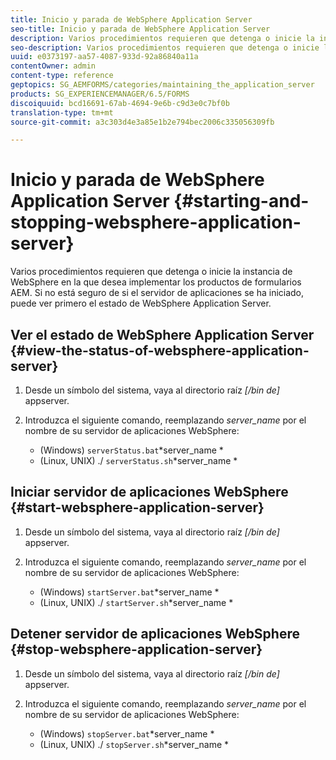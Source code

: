 ```yaml
---
title: Inicio y parada de WebSphere Application Server
seo-title: Inicio y parada de WebSphere Application Server
description: Varios procedimientos requieren que detenga o inicie la instancia de WebSphere en la que desea implementar los productos de formularios AEM. Este documento describe cómo iniciar y detener el servidor de aplicaciones WebSphere.
seo-description: Varios procedimientos requieren que detenga o inicie la instancia de WebSphere en la que desea implementar los productos de formularios AEM. Este documento describe cómo iniciar y detener el servidor de aplicaciones WebSphere.
uuid: e0373197-aa57-4087-933d-92a86840a11a
contentOwner: admin
content-type: reference
geptopics: SG_AEMFORMS/categories/maintaining_the_application_server
products: SG_EXPERIENCEMANAGER/6.5/FORMS
discoiquuid: bcd16691-67ab-4694-9e6b-c9d3e0c7bf0b
translation-type: tm+mt
source-git-commit: a3c303d4e3a85e1b2e794bec2006c335056309fb

---
```



# Inicio y parada de WebSphere Application Server {#starting-and-stopping-websphere-application-server}

Varios procedimientos requieren que detenga o inicie la instancia de WebSphere en la que desea implementar los productos de formularios AEM. Si no está seguro de si el servidor de aplicaciones se ha iniciado, puede ver primero el estado de WebSphere Application Server.

## Ver el estado de WebSphere Application Server {#view-the-status-of-websphere-application-server}

1. Desde un símbolo del sistema, vaya al directorio raíz *[/bin de]* appserver.
1. Introduzca el siguiente comando, reemplazando *server_name* por el nombre de su servidor de aplicaciones WebSphere:

   * (Windows) `serverStatus.bat`*server_name *
   * (Linux, UNIX) ./ `serverStatus.sh`*server_name *

## Iniciar servidor de aplicaciones WebSphere {#start-websphere-application-server}

1. Desde un símbolo del sistema, vaya al directorio raíz *[/bin de]* appserver.
1. Introduzca el siguiente comando, reemplazando *server_name* por el nombre de su servidor de aplicaciones WebSphere:

   * (Windows) `startServer.bat`*server_name *
   * (Linux, UNIX) ./ `startServer.sh`*server_name *

## Detener servidor de aplicaciones WebSphere {#stop-websphere-application-server}

1. Desde un símbolo del sistema, vaya al directorio raíz *[/bin de]* appserver.
1. Introduzca el siguiente comando, reemplazando *server_name* por el nombre de su servidor de aplicaciones WebSphere:

   * (Windows) `stopServer.bat`*server_name *
   * (Linux, UNIX) ./ `stopServer.sh`*server_name *


